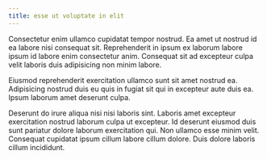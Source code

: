 ```yaml
---
title: esse ut voluptate in elit
---
```


Consectetur enim ullamco cupidatat tempor nostrud. Ea amet ut nostrud id ea labore nisi consequat sit. Reprehenderit in ipsum ex laborum labore ipsum id labore enim consectetur anim. Consequat sit ad excepteur culpa velit laboris duis adipisicing non minim labore.

Eiusmod reprehenderit exercitation ullamco sunt sit amet nostrud ea. Adipisicing nostrud duis eu quis in fugiat sit qui in excepteur aute duis ea. Ipsum laborum amet deserunt culpa.

Deserunt do irure aliqua nisi nisi laboris sint. Laboris amet excepteur exercitation nostrud laborum culpa ut excepteur. Id deserunt eiusmod duis sunt pariatur dolore laborum exercitation qui. Non ullamco esse minim velit. Consequat cupidatat ipsum cillum labore cillum dolore. Duis dolore laboris cillum incididunt.
